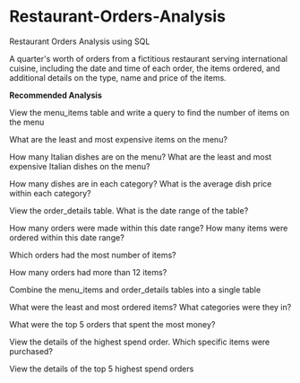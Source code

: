 # Restaurant-Orders-Analysis
Restaurant Orders Analysis using SQL

A quarter's worth of orders from a fictitious restaurant serving international cuisine, including the date and time of each order, the items ordered, and additional details on the type, name and price of the items.

**Recommended Analysis**


View the menu_items table and write a query to find the number of items on the menu


What are the least and most expensive items on the menu?


How many Italian dishes are on the menu? What are the least and most expensive Italian dishes on the menu?


How many dishes are in each category? What is the average dish price within each category?

View the order_details table. What is the date range of the table?


How many orders were made within this date range? How many items were ordered within this date range?


Which orders had the most number of items?


How many orders had more than 12 items?

Combine the menu_items and order_details tables into a single table


What were the least and most ordered items? What categories were they in?


What were the top 5 orders that spent the most money?


View the details of the highest spend order. Which specific items were purchased?


View the details of the top 5 highest spend orders
